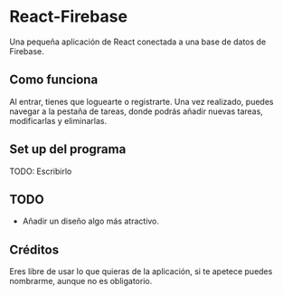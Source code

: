 # React-Firebase
Una pequeña aplicación de React conectada a una base de datos de Firebase. 

## Como funciona
Al entrar, tienes que loguearte o registrarte. Una vez realizado, puedes navegar a la pestaña de tareas, donde podrás añadir nuevas tareas, modificarlas y eliminarlas.

## Set up del programa
TODO: Escribirlo

## TODO
- Añadir un diseño algo más atractivo.

## Créditos
Eres libre de usar lo que quieras de la aplicación, si te apetece puedes nombrarme, aunque no es obligatorio.
